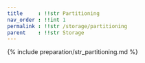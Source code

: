 ```yaml
---
title     : !!str Partitioning
nav_order : !!int 1
permalink : !!str /storage/partitioning
parent    : !!str Storage
---
```


{% include preparation/str_partitioning.md %}
